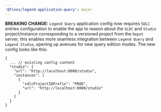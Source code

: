 ```yaml
---
'@finos/legend-application-query': major
---
```


**BREAKING CHANGE:** `Legend Query` application config now requires `SDLC` entries configuration to enable the app to reason about the `SLDC` and `Studio` project/instance corresponding to a versioned project from the `Depot` server, this enables more seamless integration between `Legend Query` and `Legend Studio`, opening up avenues for new query edition modes. The new config looks like this:

```jsonc
{
  ... // existing config content
  "studio": {
    "url": "http://localhost:8080/studio",
    "instances": [
      {
        "sdlcProjectIDPrefix": "PROD",
        "url": "http://localhost:8080/studio"
      }
    ]
  }
}
```

